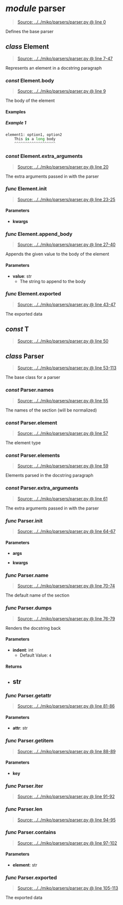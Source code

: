 # *module* **parser**

> [Source: ../../miko/parsers/parser.py @ line 0](../../miko/parsers/parser.py#L0)

Defines the base parser

## *class* **Element**

> [Source: ../../miko/parsers/parser.py @ line 7-47](../../miko/parsers/parser.py#L7-L47)

Represents an element in a docstring paragraph

### *const* Element.**body**

> [Source: ../../miko/parsers/parser.py @ line 9](../../miko/parsers/parser.py#L9)

The body of the element

#### Examples

##### Example 1

```python
element1: option1, option2
    This is a long body
    ^^^^^^^^^^^^^^^^^^^
```

### *const* Element.**extra_arguments**

> [Source: ../../miko/parsers/parser.py @ line 20](../../miko/parsers/parser.py#L20)

The extra arguments passed in with the parser

### *func* Element.**__init__**

> [Source: ../../miko/parsers/parser.py @ line 23-25](../../miko/parsers/parser.py#L23-L25)

#### Parameters

- **kwargs**


### *func* Element.**append_body**

> [Source: ../../miko/parsers/parser.py @ line 27-40](../../miko/parsers/parser.py#L27-L40)

Appends the given value to the body of the element

#### Parameters

- **value**: str
  - The string to append to the body


### *func* Element.**exported**

> [Source: ../../miko/parsers/parser.py @ line 43-47](../../miko/parsers/parser.py#L43-L47)

The exported data

## *const* **T**

> [Source: ../../miko/parsers/parser.py @ line 50](../../miko/parsers/parser.py#L50)

## *class* **Parser**

> [Source: ../../miko/parsers/parser.py @ line 53-113](../../miko/parsers/parser.py#L53-L113)

The base class for a parser

### *const* Parser.**names**

> [Source: ../../miko/parsers/parser.py @ line 55](../../miko/parsers/parser.py#L55)

The names of the section (will be normalized)

### *const* Parser.**element**

> [Source: ../../miko/parsers/parser.py @ line 57](../../miko/parsers/parser.py#L57)

The element type

### *const* Parser.**elements**

> [Source: ../../miko/parsers/parser.py @ line 59](../../miko/parsers/parser.py#L59)

Elements parsed in the docstring paragraph

### *const* Parser.**extra_arguments**

> [Source: ../../miko/parsers/parser.py @ line 61](../../miko/parsers/parser.py#L61)

The extra arguments passed in with the parser

### *func* Parser.**__init__**

> [Source: ../../miko/parsers/parser.py @ line 64-67](../../miko/parsers/parser.py#L64-L67)

#### Parameters

- **args**


- **kwargs**


### *func* Parser.**name**

> [Source: ../../miko/parsers/parser.py @ line 70-74](../../miko/parsers/parser.py#L70-L74)

The default name of the section

### *func* Parser.**dumps**

> [Source: ../../miko/parsers/parser.py @ line 76-79](../../miko/parsers/parser.py#L76-L79)

Renders the docstring back

#### Parameters

- **indent**: int
  - Default Value: `4`


#### Returns

- str
    - 

### *func* Parser.**__getattr__**

> [Source: ../../miko/parsers/parser.py @ line 81-86](../../miko/parsers/parser.py#L81-L86)

#### Parameters

- **attr**: str


### *func* Parser.**__getitem__**

> [Source: ../../miko/parsers/parser.py @ line 88-89](../../miko/parsers/parser.py#L88-L89)

#### Parameters

- **key**


### *func* Parser.**__iter__**

> [Source: ../../miko/parsers/parser.py @ line 91-92](../../miko/parsers/parser.py#L91-L92)

### *func* Parser.**__len__**

> [Source: ../../miko/parsers/parser.py @ line 94-95](../../miko/parsers/parser.py#L94-L95)

### *func* Parser.**__contains__**

> [Source: ../../miko/parsers/parser.py @ line 97-102](../../miko/parsers/parser.py#L97-L102)

#### Parameters

- **element**: str


### *func* Parser.**exported**

> [Source: ../../miko/parsers/parser.py @ line 105-113](../../miko/parsers/parser.py#L105-L113)

The exported data
